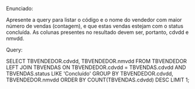 Enunciado:

Apresente a query para listar o código e o nome do vendedor com maior número de vendas (contagem), e que estas vendas estejam com o status concluída.  As colunas presentes no resultado devem ser, portanto, cdvdd e nmvdd.

Query:

SELECT 
TBVENDEDOR.cdvdd,
TBVENDEDOR.nmvdd
FROM
TBVENDEDOR
LEFT JOIN TBVENDAS
ON TBVENDEDOR.cdvdd = TBVENDAS.cdvdd AND TBVENDAS.status LIKE 'Concluído'
GROUP BY
TBVENDEDOR.cdvdd, TBVENDEDOR.nmvdd
ORDER BY COUNT(TBVENDAS.cdvdd) DESC 
LIMIT 1;